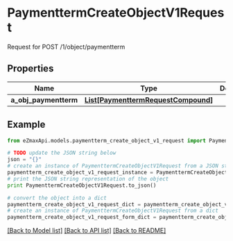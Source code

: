 # PaymenttermCreateObjectV1Request

Request for POST /1/object/paymentterm

## Properties

Name | Type | Description | Notes
------------ | ------------- | ------------- | -------------
**a_obj_paymentterm** | [**List[PaymenttermRequestCompound]**](PaymenttermRequestCompound.md) |  | 

## Example

```python
from eZmaxApi.models.paymentterm_create_object_v1_request import PaymenttermCreateObjectV1Request

# TODO update the JSON string below
json = "{}"
# create an instance of PaymenttermCreateObjectV1Request from a JSON string
paymentterm_create_object_v1_request_instance = PaymenttermCreateObjectV1Request.from_json(json)
# print the JSON string representation of the object
print PaymenttermCreateObjectV1Request.to_json()

# convert the object into a dict
paymentterm_create_object_v1_request_dict = paymentterm_create_object_v1_request_instance.to_dict()
# create an instance of PaymenttermCreateObjectV1Request from a dict
paymentterm_create_object_v1_request_form_dict = paymentterm_create_object_v1_request.from_dict(paymentterm_create_object_v1_request_dict)
```
[[Back to Model list]](../README.md#documentation-for-models) [[Back to API list]](../README.md#documentation-for-api-endpoints) [[Back to README]](../README.md)


